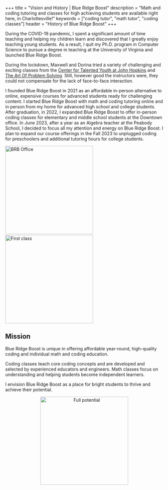 +++
title = "Vision and History | Blue Ridge Boost"
description = "Math and coding tutoring and classes for high achieving students are available right here, in Charlottesville!"
keywords = ["coding tutor", "math tutor", "coding classes"]
header = "History of Blue Ridge Boost"
+++

<div class="container-fluid"> 
    <div class="row">
        <p>During the COVID-19 pandemic, I spent a significant amount of time teaching and helping my children learn and discovered that I greatly enjoy teaching young students. As a result, I quit my Ph.D. program in Computer Science to pursue a degree in teaching at the University of Virginia and launched Blue Ridge Boost. </p>
        <p>During the lockdown, Maxwell and Dorina tried a variety of challenging and exciting classes from the <a href="https://cty.jhu.edu/">Center for Talented Youth at John Hopkins</a> and <a href="https://artofproblemsolving.com/">The Art Of Problem Solving</a>. Still, however good the instructors were, they could not compensate for the lack of face-to-face interaction.</p>
        <p>I founded Blue Ridge Boost in 2021 as an affordable in-person alternative to online, expensive courses for advanced students ready for challenging content. I started Blue Ridge Boost with math and coding tutoring online and in person from my home for advanced high school and college students. After graduation, in 2022, I expanded Blue Ridge Boost to offer in-person coding classes for elementary and middle school students at the Downtown office. In June 2023, after a year as an Algebra teacher at the Peabody School, I decided to focus all my attention and energy on Blue Ridge Boost. I plan to expand our course offerings in the Fall 2023 to unplugged coding for preschoolers and additional tutoring hours for college students.
        </p>
    </div>
    <div class="row">
        <div class="col d-none d-md-inline align-items-end">
            <img src="/images/opening-brb-280.webp" 
                class="img-fluid" 
                height="280px" 
                alt="BRB Office"> &nbsp;&nbsp;
        </div>
        <div class="col align-items-start">
            <img src="/images/firstclass-280.webp" 
                alt="First class" 
                class="img-fluid" 
                height="280px" >
        </div>
    </div>
    <div class="row">
        <h2>Mission</h2>
        <p>Blue Ridge Boost is unique in offering affordable year-round, high-quality coding and individual math and coding education.</p>
        <p>Coding classes teach core coding concepts and are developed and selected by experienced educators and engineers. Math classes focus on understanding and helping students become independent learners.</p>
        <p>I envision Blue Ridge Boost as a place for bright students to thrive and achieve their potential.</p>
    </div>
    <div class="row">
        <center>
        <img src="/images/fullpotential280.webp" 
            alt="Full potential"
            height="280px">
        </center>
    </div>
</div>